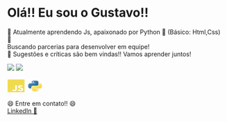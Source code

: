 <div>
<h1>Olá!! Eu sou o Gustavo!!</h1>

 🔭 Atualmente aprendendo Js, apaixonado por Python 🌱 (Básico: Html,Css) 🌱 <br/>
   Buscando parcerias para desenvolver em equipe!<br/>
 🤔 Sugestões e críticas são bem vindas!! Vamos aprender juntos! <br/>
 
  </div>
 <div>
  <img height="180em" src="https://github-readme-stats.vercel.app/api?username=GustavoH-Santos&show_icons=true&theme=dark&include_all_commits=true&count_private=true"/>
  
 <img height="180em" src="https://github-readme-stats.vercel.app/api/top-langs/?username=GustavoH-Santos&layout=compact&langs_count=7&theme=dark"/>
  </div>
  
  <div style="display: inline_block"><br>
  <img align="center" alt="Rafa-Js" height="30" width="40" src="https://raw.githubusercontent.com/devicons/devicon/master/icons/javascript/javascript-plain.svg">

  <img align="center" alt="Rafa-Python" height="30" width="40" src="https://raw.githubusercontent.com/devicons/devicon/master/icons/python/python-original.svg">
  </div> <br/>
😄 Entre em contato!! 😄 <br/>  
  <a href="https://www.linkedin.com/in/gustavo-santos-950948231/"> LinkedIn 🚀 </a> 
